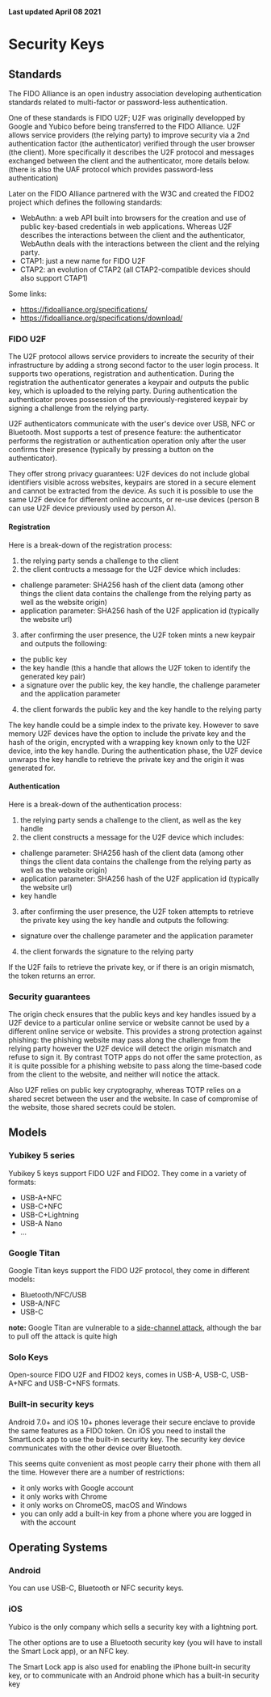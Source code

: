 **Last updated April 08 2021**

# Security Keys
## Standards
The FIDO Alliance is an open industry association developing authentication standards related to multi-factor or password-less authentication.

One of these standards is FIDO U2F; U2F was originally developped by Google and Yubico before being transferred to the FIDO Alliance. U2F allows service providers (the relying party) to improve security via a 2nd authentication factor (the authenticator) verified through the user browser (the client). More specifically it describes the U2F protocol and messages exchanged between the client and the authenticator, more details below. (there is also the UAF protocol which provides password-less authentication)

Later on the FIDO Alliance partnered with the W3C and created the FIDO2 project which defines the following standards:
- WebAuthn: a web API built into browsers for the creation and use of public key-based credentials in web applications. Whereas U2F describes the interactions between the client and the authenticator, WebAuthn deals with the interactions between the client and the relying party.
- CTAP1: just a new name for FIDO U2F
- CTAP2: an evolution of CTAP2 (all CTAP2-compatible devices should also support CTAP1)

Some links:
- https://fidoalliance.org/specifications/
- https://fidoalliance.org/specifications/download/

### FIDO U2F
The U2F protocol allows service providers to increate the security of their infrastructure by adding a strong second factor to the user login process. It supports two operations, registration and authentication. During the registration the authenticator generates a keypair and outputs the public key, which is uploaded to the relying party. During authentication the authenticator proves possession of the previously-registered keypair by signing a challenge from the relying party.

U2F authenticators communicate with the user's device over USB, NFC or Bluetooth. Most supports a test of presence feature: the authenticator performs the registration or authentication operation only after the user confirms their presence (typically by pressing a button on the authenticator).

They offer strong privacy guarantees: U2F devices do not include global identifiers visible across websites, keypairs are stored in a secure element and cannot be extracted from the device. As such it is possible to use the same U2F device for different online accounts, or re-use devices (person B can use U2F device previously used by person A).

#### Registration
Here is a break-down of the registration process:
1. the relying party sends a challenge to the client
2. the client contructs a message for the U2F device which includes:
  - challenge parameter: SHA256 hash of the client data (among other things the client data contains the challenge from the relying party as well as the website origin) 
  - application parameter: SHA256 hash of the U2F application id (typically the website url)
3. after confirming the user presence, the U2F token mints a new keypair and outputs the following:
  - the public key
  - the key handle (this a handle that allows the U2F token to identify the generated key pair)
  - a signature over the public key, the key handle, the challenge parameter and the application parameter
4. the client forwards the public key and the key handle to the relying party

The key handle could be a simple index to the private key. However to save memory U2F devices have the option to include the private key and the hash of the origin, encrypted with a wrapping key known only to the U2F device, into the key handle. During the authentication phase, the U2F device unwraps the key handle to retrieve the private key and the origin it was generated for.

#### Authentication
Here is a break-down of the authentication process:
1. the relying party sends a challenge to the client, as well as the key handle
2. the client constructs a message for the U2F device which includes:
  - challenge parameter: SHA256 hash of the client data (among other things the client data contains the challenge from the relying party as well as the website origin) 
  - application parameter: SHA256 hash of the U2F application id (typically the website url)
  - key handle
3. after confirming the user presence, the U2F token attempts to retrieve the private key using the key handle and outputs the following:
  - signature over the challenge parameter and the application parameter
4. the client forwards the signature to the relying party

If the U2F fails to retrieve the private key, or if there is an origin mismatch, the token returns an error.

### Security guarantees
The origin check ensures that the public keys and key handles issued by a U2F device to a particular online service or website cannot be used by a different online service or website. This provides a strong protection against phishing: the phishing website may pass along the challenge from the relying party however the U2F device will detect the origin mismatch and refuse to sign it. By contrast TOTP apps do not offer the same protection, as it is quite possible for a phishing website to pass along the time-based code from the client to the website, and neither will notice the attack.

Also U2F relies on public key cryptography, whereas TOTP relies on a shared secret between the user and the website. In case of compromise of the website, those shared secrets could be stolen.

## Models
### Yubikey 5 series
Yubikey 5 keys support FIDO U2F and FIDO2. They come in a variety of formats:
- USB-A+NFC
- USB-C+NFC
- USB-C+Lightning
- USB-A Nano
- ...

### Google Titan
Google Titan keys support the FIDO U2F protocol, they come in different models:
- Bluetooth/NFC/USB
- USB-A/NFC
- USB-C 

**note:** Google Titan are vulnerable to a [side-channel attack](https://ninjalab.io/wp-content/uploads/2021/01/a_side_journey_to_titan.pdf), although the bar to pull off the attack is quite high

### Solo Keys
Open-source FIDO U2F and FIDO2 keys, comes in USB-A, USB-C, USB-A+NFC and USB-C+NFS formats.

### Built-in security keys
Android 7.0+ and iOS 10+ phones leverage their secure enclave to provide the same features as a FIDO token. On iOS you need to install the SmartLock app to use the built-in security key. The security key device communicates with the other device over Bluetooth.

This seems quite convenient as most people carry their phone with them all the time. However there are a number of restrictions:
- it only works with Google account
- it only works with Chrome
- it only works on ChromeOS, macOS and Windows
- you can only add a built-in key from a phone where you are logged in with the account

## Operating Systems
### Android
You can use USB-C, Bluetooth or NFC security keys.

### iOS
Yubico is the only company which sells a security key with a lightning port.

The other options are to use a Bluetooth security key (you will have to install the Smart Lock app), or an NFC key.

The Smart Lock app is also used for enabling the iPhone built-in security key, or to communicate with an Android phone which has a built-in security key
